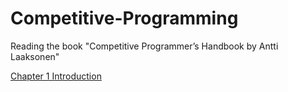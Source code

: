 # Competitive-Programming
Reading the book "Competitive Programmer’s Handbook by Antti Laaksonen"

[Chapter 1 Introduction](https://github.com/Habib0308/Competitive-Programming/blob/master/Notes/Introduction.md)
